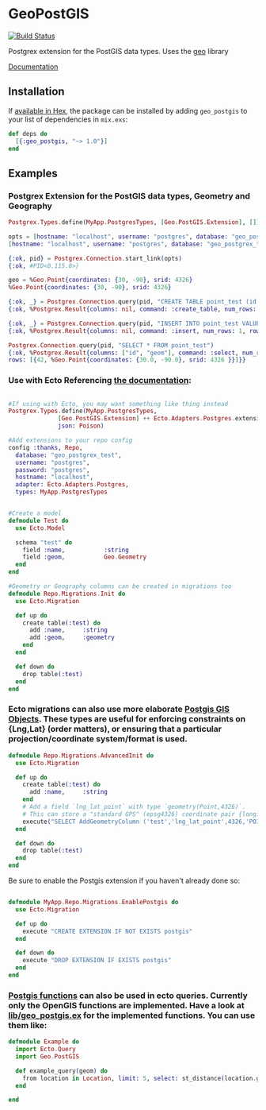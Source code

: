 # GeoPostGIS

[![Build Status](https://travis-ci.org/bryanjos/geo_postgis.svg?branch=master)](https://travis-ci.org/bryanjos/geo_postgis)

Postgrex extension for the PostGIS data types. Uses the [geo](https://github.com/bryanjos/geo) library

[Documentation](http://hexdocs.pm/geo_postgis)

## Installation

If [available in Hex](https://hex.pm/docs/publish), the package can be installed
by adding `geo_postgis` to your list of dependencies in `mix.exs`:

```elixir
def deps do
  [{:geo_postgis, "~> 1.0"}]
end
```

## Examples

### Postgrex Extension for the PostGIS data types, Geometry and Geography

  ```elixir
  Postgrex.Types.define(MyApp.PostgresTypes, [Geo.PostGIS.Extension], [])

  opts = [hostname: "localhost", username: "postgres", database: "geo_postgrex_test", types: MyApp.PostgresTypes ]
  [hostname: "localhost", username: "postgres", database: "geo_postgrex_test", types: MyApp.PostgresTypes]

  {:ok, pid} = Postgrex.Connection.start_link(opts)
  {:ok, #PID<0.115.0>}

  geo = %Geo.Point{coordinates: {30, -90}, srid: 4326}
  %Geo.Point{coordinates: {30, -90}, srid: 4326}

  {:ok, _} = Postgrex.Connection.query(pid, "CREATE TABLE point_test (id int, geom geometry(Point, 4326))")
  {:ok, %Postgrex.Result{columns: nil, command: :create_table, num_rows: 0, rows: nil}}

  {:ok, _} = Postgrex.Connection.query(pid, "INSERT INTO point_test VALUES ($1, $2)", [42, geo])
  {:ok, %Postgrex.Result{columns: nil, command: :insert, num_rows: 1, rows: nil}}

  Postgrex.Connection.query(pid, "SELECT * FROM point_test")
  {:ok, %Postgrex.Result{columns: ["id", "geom"], command: :select, num_rows: 1,
  rows: [{42, %Geo.Point{coordinates: {30.0, -90.0}, srid: 4326 }}]}}
  ```

### Use with Ecto Referencing [the documentation](https://hexdocs.pm/ecto/Ecto.Adapters.Postgres.html#module-extensions):

  ```elixir

  #If using with Ecto, you may want something like thing instead
  Postgrex.Types.define(MyApp.PostgresTypes,
                [Geo.PostGIS.Extension] ++ Ecto.Adapters.Postgres.extensions(),
                json: Poison)

  #Add extensions to your repo config
  config :thanks, Repo,
    database: "geo_postgrex_test",
    username: "postgres",
    password: "postgres",
    hostname: "localhost",
    adapter: Ecto.Adapters.Postgres,
    types: MyApp.PostgresTypes


  #Create a model
  defmodule Test do
    use Ecto.Model

    schema "test" do
      field :name,           :string
      field :geom,           Geo.Geometry
    end
  end

  #Geometry or Geography columns can be created in migrations too
  defmodule Repo.Migrations.Init do
    use Ecto.Migration

    def up do
      create table(:test) do
        add :name,     :string
        add :geom,     :geometry
      end
    end

    def down do
      drop table(:test)
    end
  end
  ```


### Ecto migrations can also use more elaborate [Postgis GIS Objects](http://postgis.net/docs/using_postgis_dbmanagement.html#RefObject). These types are useful for enforcing constraints on {Lng,Lat} (order matters), or ensuring that a particular projection/coordinate system/format is used.

  ```elixir
  defmodule Repo.Migrations.AdvancedInit do
    use Ecto.Migration

    def up do
      create table(:test) do
        add :name,     :string
      end
      # Add a field `lng_lat_point` with type `geometry(Point,4326)`.
      # This can store a "standard GPS" (epsg4326) coordinate pair {longitude,latitude}.
      execute("SELECT AddGeometryColumn ('test','lng_lat_point',4326,'POINT',2);")
    end

    def down do
      drop table(:test)
    end
  end
  ```

  Be sure to enable the Postgis extension if you haven't already done so:

  ```elixir

  defmodule MyApp.Repo.Migrations.EnablePostgis do
    use Ecto.Migration

    def up do
      execute "CREATE EXTENSION IF NOT EXISTS postgis"
    end

    def down do
      execute "DROP EXTENSION IF EXISTS postgis"
    end
  end
  ```

### [Postgis functions](http://postgis.net/docs/manual-1.3/ch06.html) can also be used in ecto queries. Currently only the OpenGIS functions are implemented. Have a look at [lib/geo_postgis.ex](lib/geo_postgis.ex) for the implemented functions. You can use them like:

  ```elixir
  defmodule Example do
    import Ecto.Query
    import Geo.PostGIS

    def example_query(geom) do
      from location in Location, limit: 5, select: st_distance(location.geom, ^geom)
    end

  end
  ```

